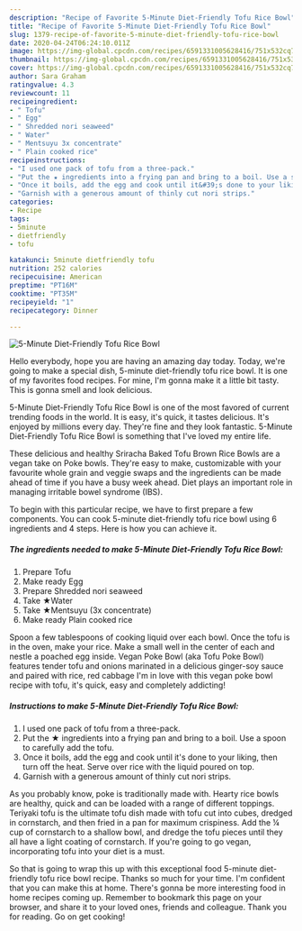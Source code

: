 ```yaml
---
description: "Recipe of Favorite 5-Minute Diet-Friendly Tofu Rice Bowl"
title: "Recipe of Favorite 5-Minute Diet-Friendly Tofu Rice Bowl"
slug: 1379-recipe-of-favorite-5-minute-diet-friendly-tofu-rice-bowl
date: 2020-04-24T06:24:10.011Z
image: https://img-global.cpcdn.com/recipes/6591331005628416/751x532cq70/5-minute-diet-friendly-tofu-rice-bowl-recipe-main-photo.jpg
thumbnail: https://img-global.cpcdn.com/recipes/6591331005628416/751x532cq70/5-minute-diet-friendly-tofu-rice-bowl-recipe-main-photo.jpg
cover: https://img-global.cpcdn.com/recipes/6591331005628416/751x532cq70/5-minute-diet-friendly-tofu-rice-bowl-recipe-main-photo.jpg
author: Sara Graham
ratingvalue: 4.3
reviewcount: 11
recipeingredient:
- " Tofu"
- " Egg"
- " Shredded nori seaweed"
- " Water"
- " Mentsuyu 3x concentrate"
- " Plain cooked rice"
recipeinstructions:
- "I used one pack of tofu from a three-pack."
- "Put the ★ ingredients into a frying pan and bring to a boil. Use a spoon to carefully add the tofu."
- "Once it boils, add the egg and cook until it&#39;s done to your liking, then turn off the heat. Serve over rice with the liquid poured on top."
- "Garnish with a generous amount of thinly cut nori strips."
categories:
- Recipe
tags:
- 5minute
- dietfriendly
- tofu

katakunci: 5minute dietfriendly tofu 
nutrition: 252 calories
recipecuisine: American
preptime: "PT16M"
cooktime: "PT35M"
recipeyield: "1"
recipecategory: Dinner

---
```



![5-Minute Diet-Friendly Tofu Rice Bowl](https://img-global.cpcdn.com/recipes/6591331005628416/751x532cq70/5-minute-diet-friendly-tofu-rice-bowl-recipe-main-photo.jpg)

Hello everybody, hope you are having an amazing day today. Today, we're going to make a special dish, 5-minute diet-friendly tofu rice bowl. It is one of my favorites food recipes. For mine, I'm gonna make it a little bit tasty. This is gonna smell and look delicious.

5-Minute Diet-Friendly Tofu Rice Bowl is one of the most favored of current trending foods in the world. It is easy, it's quick, it tastes delicious. It's enjoyed by millions every day. They're fine and they look fantastic. 5-Minute Diet-Friendly Tofu Rice Bowl is something that I've loved my entire life.

These delicious and healthy Sriracha Baked Tofu Brown Rice Bowls are a vegan take on Poke bowls. They&#39;re easy to make, customizable with your favourite whole grain and veggie swaps and the ingredients can be made ahead of time if you have a busy week ahead. Diet plays an important role in managing irritable bowel syndrome (IBS).


To begin with this particular recipe, we have to first prepare a few components. You can cook 5-minute diet-friendly tofu rice bowl using 6 ingredients and 4 steps. Here is how you can achieve it.

<!--inarticleads1-->

##### The ingredients needed to make 5-Minute Diet-Friendly Tofu Rice Bowl:

1. Prepare  Tofu
1. Make ready  Egg
1. Prepare  Shredded nori seaweed
1. Take  ★Water
1. Take  ★Mentsuyu (3x concentrate)
1. Make ready  Plain cooked rice


Spoon a few tablespoons of cooking liquid over each bowl. Once the tofu is in the oven, make your rice. Make a small well in the center of each and nestle a poached egg inside. Vegan Poke Bowl (aka Tofu Poke Bowl) features tender tofu and onions marinated in a delicious ginger-soy sauce and paired with rice, red cabbage I&#39;m in love with this vegan poke bowl recipe with tofu, it&#39;s quick, easy and completely addicting! 

<!--inarticleads2-->

##### Instructions to make 5-Minute Diet-Friendly Tofu Rice Bowl:

1. I used one pack of tofu from a three-pack.
1. Put the ★ ingredients into a frying pan and bring to a boil. Use a spoon to carefully add the tofu.
1. Once it boils, add the egg and cook until it&#39;s done to your liking, then turn off the heat. Serve over rice with the liquid poured on top.
1. Garnish with a generous amount of thinly cut nori strips.


As you probably know, poke is traditionally made with. Hearty rice bowls are healthy, quick and can be loaded with a range of different toppings. Teriyaki tofu is the ultimate tofu dish made with tofu cut into cubes, dredged in cornstarch, and then fried in a pan for maximum crispiness. Add the ¼ cup of cornstarch to a shallow bowl, and dredge the tofu pieces until they all have a light coating of cornstarch. If you&#39;re going to go vegan, incorporating tofu into your diet is a must. 

So that is going to wrap this up with this exceptional food 5-minute diet-friendly tofu rice bowl recipe. Thanks so much for your time. I'm confident that you can make this at home. There's gonna be more interesting food in home recipes coming up. Remember to bookmark this page on your browser, and share it to your loved ones, friends and colleague. Thank you for reading. Go on get cooking!

